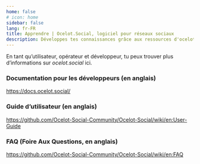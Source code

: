 ```yaml
---
home: false
# icon: home
sidebar: false
lang: fr-FR
title: Apprendre | Ocelot.Social, logiciel pour réseaux sociaux
description: Développes tes connaissances grâce aux ressources d'ocelot.social ! Explores les FAQ et trouves le guide de l'utilisateur et d'installation du logiciel.
---
```


<!-- ## X -->

En tant qu’utilisateur, opérateur et développeur, tu peux trouver plus d’informations sur *ocelot.social* ici.

### Documentation pour les développeurs (en anglais)

<https://docs.ocelot.social/>

### Guide d’utilisateur (en anglais)

<https://github.com/Ocelot-Social-Community/Ocelot-Social/wiki/en:User-Guide>

### FAQ (Foire Aux Questions, en anglais)

<https://github.com/Ocelot-Social-Community/Ocelot-Social/wiki/en:FAQ>
